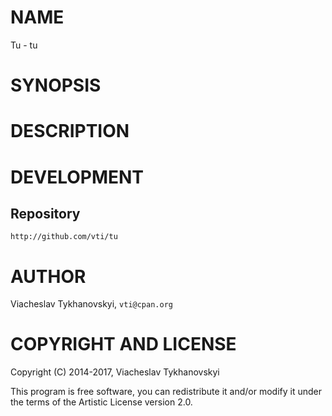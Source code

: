 # NAME

Tu - tu

# SYNOPSIS

# DESCRIPTION

# DEVELOPMENT

## Repository

    http://github.com/vti/tu

# AUTHOR

Viacheslav Tykhanovskyi, `vti@cpan.org`

# COPYRIGHT AND LICENSE

Copyright (C) 2014-2017, Viacheslav Tykhanovskyi

This program is free software, you can redistribute it and/or modify it under
the terms of the Artistic License version 2.0.
